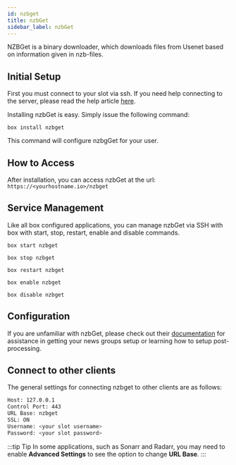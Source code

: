 ```yaml
---
id: nzbget
title: nzbGet
sidebar_label: nzbGet
---
```


NZBGet is a binary downloader, which downloads files from Usenet based on information given in nzb-files.

## Initial Setup

First you must connect to your slot via ssh. If you need help connecting to the server, please read the help article [here](../getting-started/how-do-i-connect.md).

Installing nzbGet is easy. Simply issue the following command:

```plaintext main
box install nzbget
```

This command will configure nzbgGet for your user.

## How to Access

After installation, you can access nzbGet at the url: `https://<yourhostname.io>/nzbget`

## Service Management

Like all box configured applications, you can manage nzbGet via SSH with box with start, stop, restart, enable and disable commands.

<!--DOCUSAURUS_CODE_TABS-->
<!--Start-->
```plaintext
box start nzbget
```
<!--Stop-->
```plaintext
box stop nzbget
```
<!--Restart-->
```plaintext
box restart nzbget
```
<!--Enable-->
```plaintext
box enable nzbget
```
<!--Disable-->
```plaintext
box disable nzbget
```
<!--END_DOCUSAURUS_CODE_TABS-->

## Configuration

If you are unfamiliar with nzbGet, please check out their [documentation](https://nzbget.net/documentation) for assistance in getting your news groups setup or learning how to setup post-processing.

## Connect to other clients

The general settings for connecting nzbget to other clients are as follows:

```bash
Host: 127.0.0.1
Control Port: 443
URL Base: nzbget
SSL: ON
Username: <your slot username>
Password: <your slot password>
```

:::tip Tip
In some applications, such as Sonarr and Radarr, you may need to enable **Advanced Settings** to see the option to change **URL Base**.
:::


